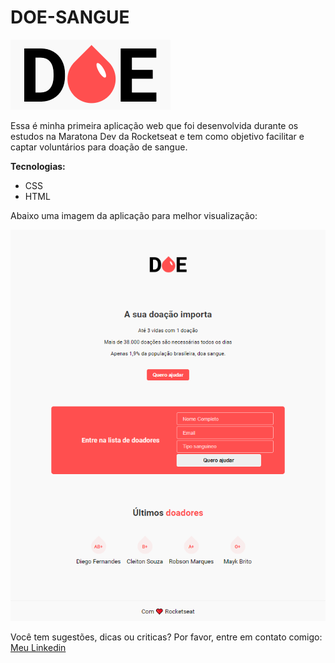 # DOE-SANGUE

![](logo.png)

Essa é minha primeira aplicação web que foi desenvolvida durante os estudos na Maratona Dev da Rocketseat e tem como objetivo facilitar e captar voluntários para doação de sangue.

**Tecnologias:**
* CSS
* HTML

Abaixo uma imagem da aplicação para melhor visualização:

![](doe-sangue.PNG)

Você tem sugestões, dicas ou criticas? Por favor, entre em contato comigo:
 [Meu Linkedin](https://www.linkedin.com/in/lucas-fraz%C3%A3o/)
